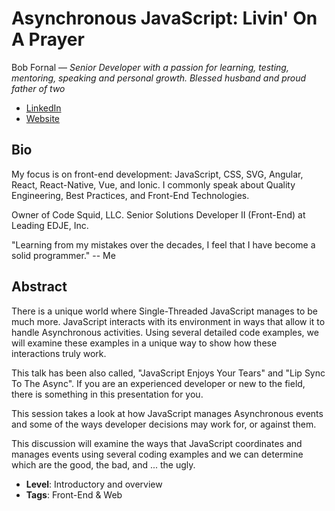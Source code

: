 # Asynchronous JavaScript: Livin' On A Prayer

Bob Fornal &mdash; *Senior Developer with a passion for learning, testing, mentoring, speaking and personal growth. Blessed husband and proud father of two*

- [LinkedIn](https://www.linkedin.com/in/rfornal/)
- [Website](https://dev.to/rfornal)

## Bio

My focus is on front-end development: JavaScript, CSS, SVG, Angular, React, React-Native, Vue, and Ionic. I commonly speak about Quality Engineering, Best Practices, and Front-End Technologies.

Owner of Code Squid, LLC.
Senior Solutions Developer II (Front-End) at Leading EDJE, Inc.

"Learning from my mistakes over the decades, I feel that I have become a solid programmer." -- Me

## Abstract

There is a unique world where Single-Threaded JavaScript manages to be much more. JavaScript interacts with its environment in ways that allow it to handle Asynchronous activities. Using several detailed code examples, we will examine these examples in a unique way to show how these interactions truly work.

This talk has been also called, "JavaScript Enjoys Your Tears" and "Lip Sync To The Async". If you are an experienced developer or new to the field, there is something in this presentation for you.

This session takes a look at how JavaScript manages Asynchronous events and some of the ways developer decisions may work for, or against them.

This discussion will examine the ways that JavaScript coordinates and manages events using several coding examples and we can determine which are the good, the bad, and ... the ugly.

- **Level**: Introductory and overview
- **Tags**: Front-End &  Web
  